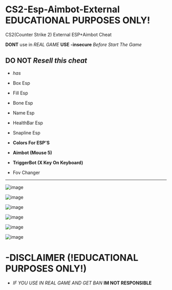 # CS2-Esp-Aimbot-External EDUCATIONAL PURPOSES ONLY!
CS2(Counter Strike 2) External ESP+Aimbot Cheat

**DONT** use in *REAL GAME*
**USE** **-insecure** *Before Start The Game*

**DO NOT** *Resell this cheat*
-----------------------------------------
 - *has*                            
 - Box Esp                             
 - Fill Esp                            
 - Bone Esp                            
 - Name Esp                            
 - HealthBar Esp                       
 - Snapline Esp                        
 - **Colors For ESP'S**                
                                       
 - **Aimbot (Mouse 5)**                
 - **TriggerBot (X Key On Keyboard)**  
 - Fov Changer                         
-----------------------------------------

![image](https://github.com/user-attachments/assets/cb879749-670c-4bd3-bc44-e4fd4a724193)

![image](https://github.com/user-attachments/assets/0d83a07d-4f4b-4448-a516-7f0d421afaef)

![image](https://github.com/user-attachments/assets/f0f28169-8ea3-42b1-b230-3b2f85bb1d6a)

![image](https://github.com/user-attachments/assets/4bdec63a-69db-44a4-8c6c-9b971b837a68)

![image](https://github.com/user-attachments/assets/71db5405-f1ef-4d32-9b05-be24f9638930)

![image](https://github.com/user-attachments/assets/b194fccf-3b86-4119-afa7-9d138b79e2a4)

# -DISCLAIMER (!EDUCATIONAL PURPOSES ONLY!)
- *IF YOU USE IN REAL GAME AND GET BAN* **IM NOT RESPONSIBLE**

